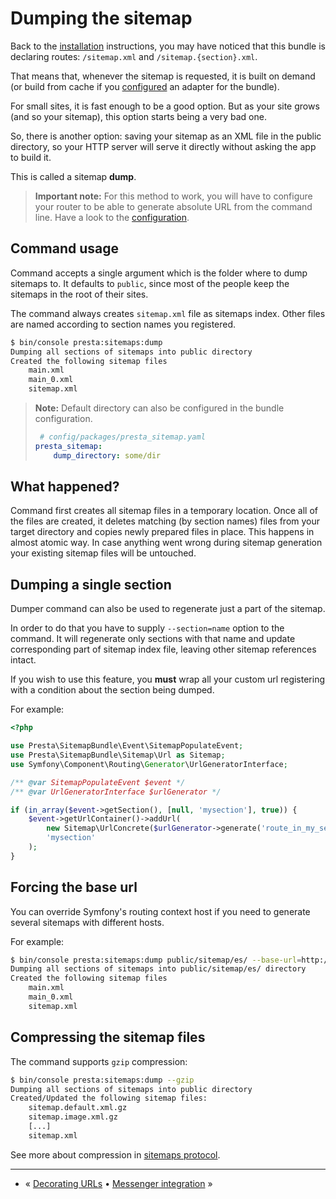 # Dumping the sitemap

Back to the [installation](1-installation.md) instructions, you may have noticed that this bundle is declaring routes:
`/sitemap.xml` and `/sitemap.{section}.xml`.

That means that, whenever the sitemap is requested, it is built on demand
(or build from cache if you [configured](2-configuration.md) an adapter for the bundle).

For small sites, it is fast enough to be a good option.
But as your site grows (and so your sitemap), this option starts being a very bad one.

So, there is another option: saving your sitemap as an XML file in the public directory, 
so your HTTP server will serve it directly without asking the app to build it.

This is called a sitemap **dump**. 

> **Important note:** For this method to work, 
> you will have to configure your router to be able to generate absolute URL from the command line.
> Have a look to the [configuration](2-configuration.md).


## Command usage

Command accepts a single argument which is the folder where to dump sitemaps to.
It defaults to `public`, since most of the people keep the sitemaps in the root of their sites.

The command always creates `sitemap.xml` file as sitemaps index.
Other files are named according to section names you registered.

```bash
$ bin/console presta:sitemaps:dump
Dumping all sections of sitemaps into public directory
Created the following sitemap files
    main.xml
    main_0.xml
    sitemap.xml
```

> **Note:** Default directory can also be configured in the bundle configuration.
> ```yaml
>  # config/packages/presta_sitemap.yaml
> presta_sitemap:
>     dump_directory: some/dir
> ```



## What happened?

Command first creates all sitemap files in a temporary location.
Once all of the files are created, it deletes matching (by section names) files from your target directory 
and copies newly prepared files in place.
This happens in almost atomic way. 
In case anything went wrong during sitemap generation your existing sitemap files will be untouched.


## Dumping a single section

Dumper command can also be used to regenerate just a part of the sitemap.

In order to do that you have to supply `--section=name` option to the command.
It will regenerate only sections with that name and update corresponding part of sitemap index file, 
leaving other sitemap references intact.

If you wish to use this feature, you **must** wrap all your custom url registering 
with a condition about the section being dumped.

For example:

```php
<?php

use Presta\SitemapBundle\Event\SitemapPopulateEvent;
use Presta\SitemapBundle\Sitemap\Url as Sitemap;
use Symfony\Component\Routing\Generator\UrlGeneratorInterface;

/** @var SitemapPopulateEvent $event */
/** @var UrlGeneratorInterface $urlGenerator */

if (in_array($event->getSection(), [null, 'mysection'], true)) {
    $event->getUrlContainer()->addUrl(
        new Sitemap\UrlConcrete($urlGenerator->generate('route_in_my_section')),
        'mysection'
    );
}
```


## Forcing the base url

You can override Symfony's routing context host if you need to generate several sitemaps with different hosts.

For example:

```bash
$ bin/console presta:sitemaps:dump public/sitemap/es/ --base-url=http://es.mysite.com/
Dumping all sections of sitemaps into public/sitemap/es/ directory
Created the following sitemap files
    main.xml
    main_0.xml
    sitemap.xml
```


## Compressing the sitemap files

The command supports `gzip` compression:

```bash
$ bin/console presta:sitemaps:dump --gzip
Dumping all sections of sitemaps into public directory
Created/Updated the following sitemap files:
    sitemap.default.xml.gz
    sitemap.image.xml.gz
    [...]
    sitemap.xml
```

See more about compression in [sitemaps protocol](https://www.sitemaps.org/protocol.html#index).


---

+ « [Decorating URLs](5-decorating-urls.md) • [Messenger integration](7-messenger-integration.md) »
